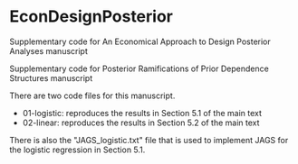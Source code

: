 # EconDesignPosterior
Supplementary code for An Economical Approach to Design Posterior Analyses manuscript 

Supplementary code for Posterior Ramifications of Prior Dependence Structures manuscript

There are two code files for this manuscript.

- 01-logistic: reproduces the results in Section 5.1 of the main text
- 02-linear: reproduces the results in Section 5.2 of the main text

There is also the "JAGS_logistic.txt" file that is used to implement JAGS for the logistic regression in Section 5.1.
